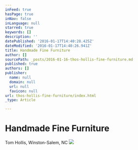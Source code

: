 ```yaml
---
inFeed: true
hasPage: true
inNav: false
inLanguage: null
starred: true
keywords: []
description: ''
datePublished: '2016-01-17T14:40:28.425Z'
dateModified: '2016-01-17T14:40:26.941Z'
title: Handmade Fine Furniture
author: []
sourcePath: _posts/2016-01-16-thos-hollis-fine-furniture.md
published: true
authors: []
publisher:
  name: null
  domain: null
  url: null
  favicon: null
url: thos-hollis-fine-furniture/index.html
_type: Article

---
```

# Handmade Fine Furniture

Tom Hollis, Winston-Salem, NC
![](https://the-grid-user-content.s3-us-west-2.amazonaws.com/90b1ba1e-aff3-417a-8f43-0730f35eba17.jpg)
